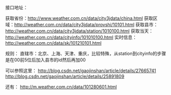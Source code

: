 接口地址：

获取省份：http://www.weather.com.cn/data/city3jdata/china.html
获取区域：http://weather.com.cn/data/city3jdata/provshi/10101.html
获取县市：http://weather.com.cn/data/city3jdata/station/1010100.html
获取当天：http://weather.com.cn/data/cityinfo/101010100.html
实时信息：http://weather.com.cn/data/sk/101210101.html

规则：
直辖市：北京、上海、天津、重庆，比较特殊，从station到cityinfo的步骤是在00前5位后加入县市的id然后再加00

可以参照这里：
http://blog.csdn.net/gaojinshan/article/details/27665741
http://blog.csdn.net/gaojinshan/article/details/25891809

还有：
http://m.weather.com.cn/data/101280601.html
